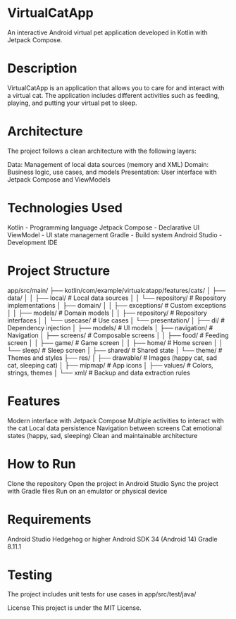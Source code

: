 # VirtualCatApp
An interactive Android virtual pet application developed in Kotlin with Jetpack Compose.

# Description
VirtualCatApp is an application that allows you to care for and interact with a virtual cat. The application includes different activities such as feeding, playing, and putting your virtual pet to sleep.

# Architecture
The project follows a clean architecture with the following layers:

Data: Management of local data sources (memory and XML)
Domain: Business logic, use cases, and models
Presentation: User interface with Jetpack Compose and ViewModels

# Technologies Used

Kotlin - Programming language
Jetpack Compose - Declarative UI
ViewModel - UI state management
Gradle - Build system
Android Studio - Development IDE

# Project Structure

app/src/main/
├── kotlin/com/example/virtualcatapp/features/cats/
│   ├── data/
│   │   ├── local/          # Local data sources
│   │   └── repository/     # Repository implementations
│   ├── domain/
│   │   ├── exceptions/     # Custom exceptions
│   │   ├── models/         # Domain models
│   │   ├── repository/     # Repository interfaces
│   │   └── usecase/       # Use cases
│   └── presentation/
│       ├── di/            # Dependency injection
│       ├── models/        # UI models
│       ├── navigation/    # Navigation
│       ├── screens/       # Composable screens
│       │   ├── food/      # Feeding screen
│       │   ├── game/      # Game screen
│       │   ├── home/      # Home screen
│       │   └── sleep/     # Sleep screen
│       ├── shared/        # Shared state
│       └── theme/         # Themes and styles
├── res/
│   ├── drawable/          # Images (happy cat, sad cat, sleeping cat)
│   ├── mipmap/           # App icons
│   ├── values/           # Colors, strings, themes
│   └── xml/              # Backup and data extraction rules

# Features

Modern interface with Jetpack Compose
Multiple activities to interact with the cat
Local data persistence
Navigation between screens
Cat emotional states (happy, sad, sleeping)
Clean and maintainable architecture

# How to Run
Clone the repository
Open the project in Android Studio
Sync the project with Gradle files
Run on an emulator or physical device

# Requirements
Android Studio Hedgehog or higher
Android SDK 34 (Android 14)
Gradle 8.11.1

# Testing
The project includes unit tests for use cases in app/src/test/java/

License
This project is under the MIT License.
